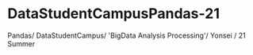 # DataStudentCampusPandas-21
  Pandas/ DataStudentCampus/ 'BigData Analysis Processing'/ Yonsei / 21 Summer
